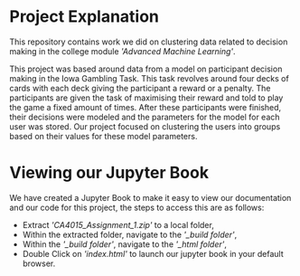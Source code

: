 # Project Explanation
This repository contains work we did on clustering data related to decision making in the college module *'Advanced Machine Learning'*.

This project was based around data from a model on participant decision making in the Iowa Gambling Task. This task revolves around four decks of cards with each deck giving the participant a reward or a penalty. The participants are given the task of maximising their reward and told to play the game a fixed amount of times.
After these participants were finished, their decisions were modeled and the parameters for the model for each user was stored. Our project focused on clustering the users into groups based on their values for these model parameters.

# Viewing our Jupyter Book
We have created a Jupyter Book to make it easy to view our documentation and our code for this project, the steps to access this are as follows:
 - Extract *'CA4015_Assignment_1.zip'* to a local folder,
 - Within the extracted folder, navigate to the *'_build folder'*,
 - Within the *'_build folder'*, navigate to the *'_html folder'*,
 - Double Click on *'index.html'* to launch our jupyter book in your default browser.
